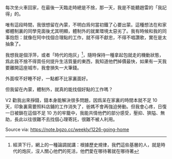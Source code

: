 
每次坐火車回家，在最後一天臨走時總是不捨，那一天，我是不能聽趙雷的「我記得」的。

唯有這段時間，我很想留在內蒙，不明白爲何當初鐵了心要出蒙。這種想法在和家鄉體制裏的同學見面後尤其明顯，體制外的就業環境太惡劣了。我有時候和我的同事抱怨：就像在阿中找個合理點的工作，就不得不獻忠，不得不唱讚歌，實在是太抽象了。

我想我是個浮萍，或者「時代的炮灰」[^disapper-30-years]，隨時保持一種拿起包就走的機動狀態，爲此我不捨不得買任何提升生活質量的東西，我知道他們掉價最快，如果有一天我要離開這座城市，我會損失一大筆錢。

外面喫不好睡不好，一點都不比家裏面好。

但我留在內蒙，體制外，就真的能找個好點的工作嗎？

V2 勸我出來掙錢，錢本身能解決很多問題，因爲呆在家裏的時間本就不足 10 天，印象裏需要照料店鋪的工作消失了，爸媽不會再強迫勞動。但我會心疼，日復一日被鎖在這個不足 10 方的牢籠中，我能共情他們的部分感受，壓抑、狹隘、無助，長此以往很難不去找個心理寄託，很難不被人利用。

[^disapper-30-years]: 經濟下行，網上的一種論調就講：根據歷史規律，我們這些基層的人，就是時代的炮灰，沒人關心他們的死活，他們愛在哪待著就在哪待著

Source via: https://note.bgzo.cc/weekly/1226-going-home